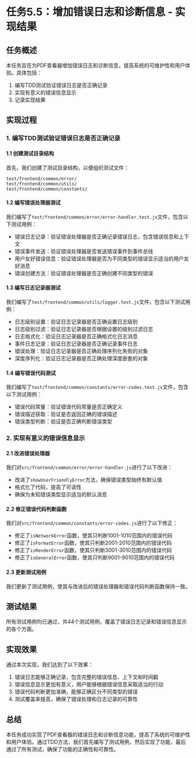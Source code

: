 # 任务5.5：增加错误日志和诊断信息 - 实现结果

## 任务概述
本任务旨在为PDF查看器增加错误日志和诊断信息，提高系统的可维护性和用户体验。具体包括：
1. 编写TDD测试验证错误日志是否正确记录
2. 实现有意义的错误信息显示
3. 记录实现结果

## 实现过程

### 1. 编写TDD测试验证错误日志是否正确记录

#### 1.1 创建测试目录结构
首先，我们创建了测试目录结构，以便组织测试文件：
```
test/frontend/common/error/
test/frontend/common/utils/
test/frontend/common/constants/
```

#### 1.2 编写错误处理器测试
我们编写了`test/frontend/common/error/error-handler.test.js`文件，包含以下测试用例：
- 错误日志记录：验证错误处理器是否正确记录错误日志，包含错误信息和上下文
- 错误事件发送：验证错误处理器是否发送错误事件到事件总线
- 用户友好错误信息：验证错误处理器是否为不同类型的错误显示适当的用户友好消息
- 错误创建方法：验证错误处理器是否正确创建不同类型的错误

#### 1.3 编写日志记录器测试
我们编写了`test/frontend/common/utils/logger.test.js`文件，包含以下测试用例：
- 日志级别设置：验证日志记录器是否正确设置日志级别
- 日志级别过滤：验证日志记录器是否根据设置的级别过滤日志
- 日志格式化：验证日志记录器是否正确格式化日志消息
- 事件日志记录：验证日志记录器是否正确记录事件日志
- 错误处理：验证日志记录器是否正确处理序列化失败的对象
- 深度序列化：验证日志记录器是否正确处理深度嵌套的对象

#### 1.4 编写错误代码测试
我们编写了`test/frontend/common/constants/error-codes.test.js`文件，包含以下测试用例：
- 错误代码常量：验证错误代码常量是否正确定义
- 错误描述获取：验证是否返回正确的错误描述
- 错误类型判断：验证是否正确判断错误类型

### 2. 实现有意义的错误信息显示

#### 2.1 改进错误处理器
我们对`src/frontend/common/error/error-handler.js`进行了以下改进：
- 改进了`showUserFriendlyError`方法，确保错误类型始终有默认值
- 格式化了代码，提高了可读性
- 确保为未知错误类型显示适当的默认消息

#### 2.2 修正错误代码判断函数
我们对`src/frontend/common/constants/error-codes.js`进行了以下修正：
- 修正了`isNetworkError`函数，使其只判断1001-1010范围内的错误代码
- 修正了`isFormatError`函数，使其只判断2001-2010范围内的错误代码
- 修正了`isRenderError`函数，使其只判断3001-3010范围内的错误代码
- 修正了`isGeneralError`函数，使其只判断9001-9010范围内的错误代码

#### 2.3 更新测试用例
我们更新了测试用例，使其与改进后的错误处理器和错误代码判断函数保持一致。

## 测试结果
所有测试用例均已通过，共44个测试用例，覆盖了错误日志记录和错误信息显示的各个方面。

## 实现效果
通过本次实现，我们达到了以下效果：
1. 错误日志能够正确记录，包含完整的错误信息、上下文和时间戳
2. 错误信息显示更加有意义，用户能够根据错误信息采取适当的行动
3. 错误代码判断更加准确，能够正确区分不同类型的错误
4. 测试覆盖率提高，确保了错误处理和日志记录的可靠性

## 总结
本任务成功实现了PDF查看器的错误日志和诊断信息功能，提高了系统的可维护性和用户体验。通过TDD方法，我们首先编写了测试用例，然后实现了功能，最后通过了所有测试，确保了功能的正确性和可靠性。